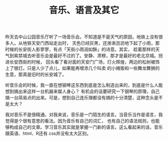 ﻿---
layout: post
title: 音乐、语言及其它
comments: true
categories:
- 生活
tags:
- 音乐
- 中山音乐堂
- 语言
---

昨天去中山公园音乐厅听了一场音乐会。不知道是不是天气的原因，地铁上没有很多人。从地铁天安门西站走出时，
天色已经灰黑，还淅淅沥沥地下起了小雨，那时候的长安街人影寥寥，有点「天街小雨润如酥」的诗意。其实，
趁着那样的天气到紫禁城去听音乐会是最好不过的了。安静、肃穆，那才是最好的老北京城。拐进长安西街的时候，
回头看了看对面的天安门广场，灯火辉煌，两边的松树被饰上了银灯。只是人少了点儿，如果能再增添几个叫卖
的小摊贩和一些舞龙舞狮的生意，那真是旧时的长安城了。

听音乐会的时候，我一直在想钢琴这东西到底是怎么制造出来的，到底是什么人能想到搞出来这样一台机器来娱人身心？
有机会的话要研究一下钢琴的原理，自己搞一台简易点的出来。可是，想到自己连乐理都没有搞的十分清楚，这种念头是不是太大？

我对音乐不是很精通。对我来说，音乐是一门陌生的语言。当音乐当作是语言，我觉得是个很有意思的看法。因为音乐有自己的词汇，
也有自己的语法规则，也能够构成自己的文章。学习音乐其实就是掌握一门新的语言。这么看起来的话，音乐跟英语、html、R还有
css并没有太大区别。






